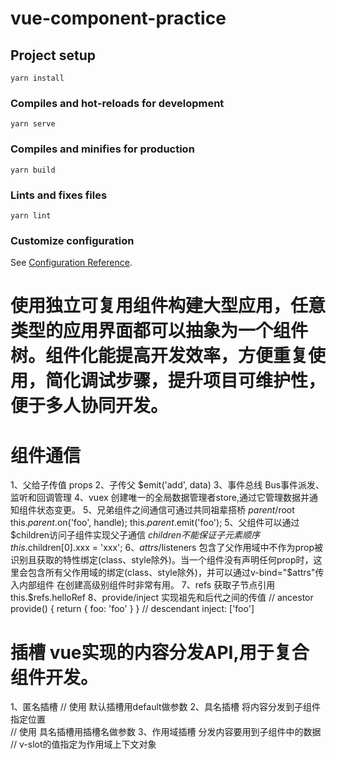 # vue-component-practice

## Project setup
```
yarn install
```

### Compiles and hot-reloads for development
```
yarn serve
```

### Compiles and minifies for production
```
yarn build
```

### Lints and fixes files
```
yarn lint
```

### Customize configuration
See [Configuration Reference](https://cli.vuejs.org/config/).

# 使用独立可复用组件构建大型应用，任意类型的应用界面都可以抽象为一个组件树。组件化能提高开发效率，方便重复使用，简化调试步骤，提升项目可维护性，便于多人协同开发。

# 组件通信
1、父给子传值 props
2、子传父 $emit('add', data)
3、事件总线 Bus事件派发、监听和回调管理
4、vuex 创建唯一的全局数据管理者store,通过它管理数据并通知组件状态变更。
5、兄弟组件之间通信可通过共同祖辈搭桥  $parent/$root
    this.$parent.$on('foo', handle);
    this.$parent.$emit('foo');
5、父组件可以通过$children访问子组件实现父子通信 $children不能保证子元素顺序
    this.$children[0].xxx = 'xxx';
6、$attrs/$listeners 包含了父作用域中不作为prop被识别且获取的特性绑定(class、style除外)。当一个组件没有声明任何prop时，这里会包含所有父作用域的绑定(class、style除外)，并可以通过v-bind="$attrs"传入内部组件 在创建高级别组件时非常有用。
7、refs 获取子节点引用 this.$refs.helloRef
8、provide/inject 实现祖先和后代之间的传值
    // ancestor
    provide() {
        return { foo: 'foo' }
    }
    // descendant
    inject: ['foo']

# 插槽 vue实现的内容分发API,用于复合组件开发。<slot>
1、匿名插槽 
    <slot></slot>
    // 使用 默认插槽用default做参数
    <template v-slot:default></template>
2、具名插槽 将内容分发到子组件指定位置  
    <slot name="content"></slot> 
    // 使用 具名插槽用插槽名做参数
    <template v-slot:content>内容</template>
3、作用域插槽 分发内容要用到子组件中的数据
    // v-slot的值指定为作用域上下文对象
    <template v-slot:default="slotProps">
        来自子组件数据：{{slotProps.foo}}
    </template>


